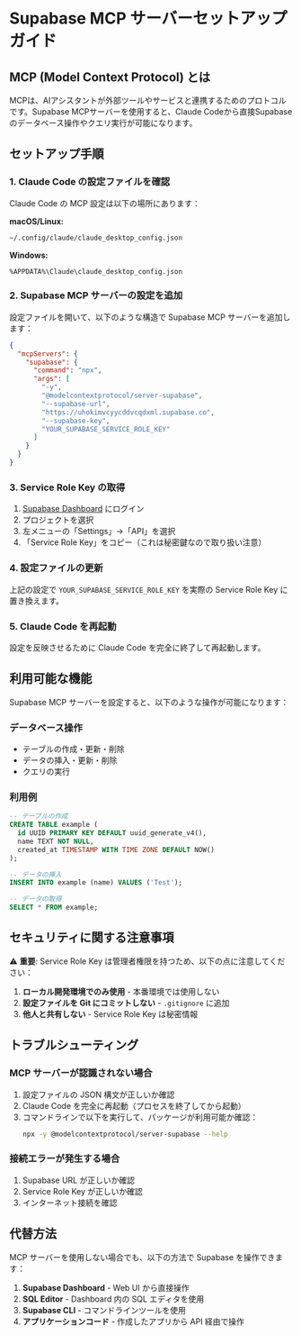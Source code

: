 # Supabase MCP サーバーセットアップガイド

## MCP (Model Context Protocol) とは

MCPは、AIアシスタントが外部ツールやサービスと連携するためのプロトコルです。Supabase MCPサーバーを使用すると、Claude Codeから直接Supabaseのデータベース操作やクエリ実行が可能になります。

## セットアップ手順

### 1. Claude Code の設定ファイルを確認

Claude Code の MCP 設定は以下の場所にあります：

**macOS/Linux:**
```bash
~/.config/claude/claude_desktop_config.json
```

**Windows:**
```
%APPDATA%\Claude\claude_desktop_config.json
```

### 2. Supabase MCP サーバーの設定を追加

設定ファイルを開いて、以下のような構造で Supabase MCP サーバーを追加します：

```json
{
  "mcpServers": {
    "supabase": {
      "command": "npx",
      "args": [
        "-y",
        "@modelcontextprotocol/server-supabase",
        "--supabase-url",
        "https://uhokimvcyycddvcqdxml.supabase.co",
        "--supabase-key",
        "YOUR_SUPABASE_SERVICE_ROLE_KEY"
      ]
    }
  }
}
```

### 3. Service Role Key の取得

1. [Supabase Dashboard](https://supabase.com/dashboard) にログイン
2. プロジェクトを選択
3. 左メニューの「Settings」→「API」を選択
4. 「Service Role Key」をコピー（これは秘密鍵なので取り扱い注意）

### 4. 設定ファイルの更新

上記の設定で `YOUR_SUPABASE_SERVICE_ROLE_KEY` を実際の Service Role Key に置き換えます。

### 5. Claude Code を再起動

設定を反映させるために Claude Code を完全に終了して再起動します。

## 利用可能な機能

Supabase MCP サーバーを設定すると、以下のような操作が可能になります：

### データベース操作
- テーブルの作成・更新・削除
- データの挿入・更新・削除
- クエリの実行

### 利用例
```sql
-- テーブルの作成
CREATE TABLE example (
  id UUID PRIMARY KEY DEFAULT uuid_generate_v4(),
  name TEXT NOT NULL,
  created_at TIMESTAMP WITH TIME ZONE DEFAULT NOW()
);

-- データの挿入
INSERT INTO example (name) VALUES ('Test');

-- データの取得
SELECT * FROM example;
```

## セキュリティに関する注意事項

⚠️ **重要**: Service Role Key は管理者権限を持つため、以下の点に注意してください：

1. **ローカル開発環境でのみ使用** - 本番環境では使用しない
2. **設定ファイルを Git にコミットしない** - `.gitignore` に追加
3. **他人と共有しない** - Service Role Key は秘密情報

## トラブルシューティング

### MCP サーバーが認識されない場合

1. 設定ファイルの JSON 構文が正しいか確認
2. Claude Code を完全に再起動（プロセスを終了してから起動）
3. コマンドラインで以下を実行して、パッケージが利用可能か確認：
   ```bash
   npx -y @modelcontextprotocol/server-supabase --help
   ```

### 接続エラーが発生する場合

1. Supabase URL が正しいか確認
2. Service Role Key が正しいか確認
3. インターネット接続を確認

## 代替方法

MCP サーバーを使用しない場合でも、以下の方法で Supabase を操作できます：

1. **Supabase Dashboard** - Web UI から直接操作
2. **SQL Editor** - Dashboard 内の SQL エディタを使用
3. **Supabase CLI** - コマンドラインツールを使用
4. **アプリケーションコード** - 作成したアプリから API 経由で操作